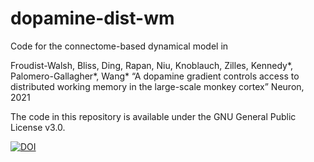 # dopamine-dist-wm
Code for the connectome-based dynamical model in 

Froudist-Walsh, Bliss, Ding, Rapan, Niu, Knoblauch, Zilles, Kennedy*, Palomero-Gallagher*, Wang*
“A dopamine gradient controls access to distributed working memory in the large-scale monkey cortex”
Neuron, 2021


The code in this repository is available under the GNU General Public License v3.0.

<a href="https://doi.org/10.5281/zenodo.5507279"><img src="https://zenodo.org/badge/DOI/10.5281/zenodo.5507279.svg" alt="DOI"></a>
